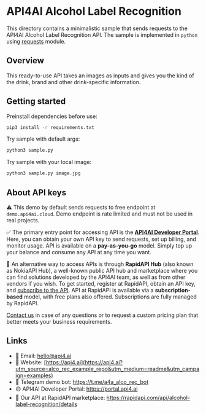 # API4AI Alcohol Label Recognition

This directory contains a minimalistic sample that sends requests to the API4AI Alcohol Label Recognition API.
The sample is implemented in `python` using [requests](https://pypi.org/project/requests/) module.


## Overview

This ready-to-use API takes an images as inputs and gives you the kind of the drink, brand and other drink-specific information.


## Getting started

Preinstall dependencies before use:

```bash
pip3 install -r requirements.txt
```

Try sample with default args:

```bash
python3 sample.py
```

Try sample with your local image:

```bash
python3 sample.py image.jpg
```


## About API keys

⚠️ This demo by default sends requests to free endpoint at `demo.api4ai.cloud`.
Demo endpoint is rate limited and must not be used in real projects.

✅ The primary entry point for accessing API is the **[API4AI Developer Portal](https://portal.api4.ai)**. Here, you can obtain your own API key to send requests, set up billing, and monitor usage. API is available on a **pay-as-you-go** model. Simply top up your balance and consume any API at any time you want.

🐙 An alternative way to access APIs is through **RapidAPI Hub** (also known as NokiaAPI Hub), a well-known public API hub and marketplace where you can find solutions developed by the API4AI team, as well as from other vendors if you wish. To get started, register at RapidAPI, obtain an API key, and [subscribe to the API](https://rapidapi.com/api4ai-api4ai-default/api/alcohol-label-recognition/details). API at RapidAPI is available via a **subscription-based** model, with free plans also offered. Subscriptions are fully managed by RapidAPI.

[Contact us](https://api4.ai/contacts?utm_source=alco_rec_example_repo&utm_medium=readme&utm_campaign=examples) in case of any questions or to request a custom pricing plan
that better meets your business requirements.


## Links

* 📩 Email: hello@api4.ai
* 🔗 Website: [https://api4.ai](https://api4.ai?utm_source=alco_rec_example_repo&utm_medium=readme&utm_campaign=examples)
* 🤖 Telegram demo bot: https://t.me/a4a_alco_rec_bot
* 🟡 API4AI Developer Portal: https://portal.api4.ai
* 🔵 Our API at RapidAPI marketplace: https://rapidapi.com/api/alcohol-label-recognition/details
